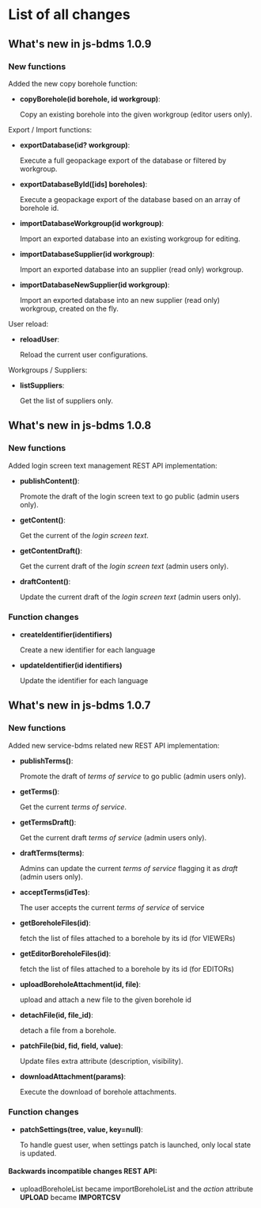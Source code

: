 # List of all changes

## What's new in js-bdms 1.0.9

### New functions

Added the new copy borehole function:

 - **copyBorehole(id borehole, id workgroup)**:
   
   Copy an existing borehole into the given workgroup (editor users only).

Export / Import functions:

 - **exportDatabase(id? workgroup)**:
   
   Execute a full geopackage export of the database or filtered by workgroup.

 - **exportDatabaseById([ids] boreholes)**:
   
   Execute a geopackage export of the database based on an array of borehole id.

 - **importDatabaseWorkgroup(id workgroup)**:
   
   Import an exported database into an existing workgroup for editing.

 - **importDatabaseSupplier(id workgroup)**:
   
   Import an exported database into an supplier (read only) workgroup.

 - **importDatabaseNewSupplier(id workgroup)**:
   
   Import an exported database into an new supplier (read only) workgroup, created on the fly.

User reload:

 - **reloadUser**:

   Reload the current user configurations.

Workgroups / Suppliers:

 - **listSuppliers**:

   Get the list of suppliers only.

## What's new in js-bdms 1.0.8

### New functions

Added login screen text management REST API implementation:

 - **publishContent()**:
   
   Promote the draft of the login screen text to go public (admin users only).

 - **getContent()**:
   
   Get the current of the *login screen text*.

 - **getContentDraft()**:
   
   Get the current draft of the *login screen text* (admin users only).
   
 - **draftContent()**:
   
   Update the current draft of the *login screen text* (admin users only).

### Function changes

 - **createIdentifier(identifiers)**

   Create a new identifier for each language

 - **updateIdentifier(id identifiers)**

   Update the identifier for each language


## What's new in js-bdms 1.0.7

### New functions

Added new service-bdms related new REST API implementation:

 - **publishTerms()**:
   
   Promote the draft of *terms of service* to go public (admin users only).

 - **getTerms()**:
   
   Get the current *terms of service*.

 - **getTermsDraft()**:
   
   Get the current draft *terms of service* (admin users only).

 - **draftTerms(terms)**:
   
   Admins can update the current *terms of service* flagging it
   as *draft* (admin users only).

 - **acceptTerms(idTes)**:
   
   The user accepts the current *terms of service* of service 

 - **getBoreholeFiles(id)**:
   
   fetch the list of files attached to a borehole by its id (for VIEWERs)

 - **getEditorBoreholeFiles(id)**:
   
   fetch the list of files attached to a borehole by its id (for EDITORs)

 - **uploadBoreholeAttachment(id, file)**:
   
   upload and attach a new file to the given borehole id

 - **detachFile(id, file_id)**:
   
   detach a file from a borehole.

 - **patchFile(bid, fid, field, value)**:
   
   Update files extra attribute (description, visibility).

 - **downloadAttachment(params)**:
   
   Execute the download of borehole attachments.

### Function changes

- **patchSettings(tree, value, key=null)**:
   
   To handle guest user, when settings patch is launched, only local state
   is updated.

#### Backwards incompatible changes REST API:

 - uploadBoreholeList became importBoreholeList and the *action* attribute
   **UPLOAD** became **IMPORTCSV**